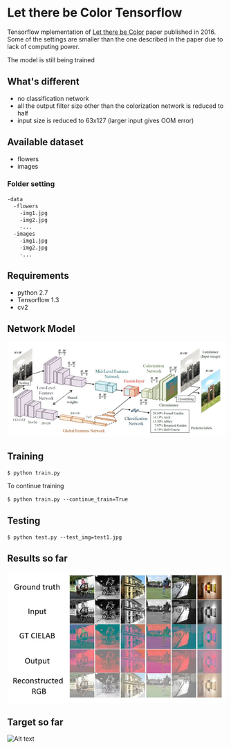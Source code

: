 # Let there be Color Tensorflow

Tensorflow mplementation of [Let there be Color](http://hi.cs.waseda.ac.jp/~iizuka/projects/colorization/en/) paper published in 2016.  
Some of the settings are smaller than the one described in the paper due to lack of computing power.  

The model is still being trained  

## What's different
* no classification network  
* all the output filter size other than the colorization network is reduced to half  
* input size is reduced to 63x127 (larger input gives OOM error)  

## Available dataset
* flowers
* images

### Folder setting
```
-data
  -flowers
    -img1.jpg
    -img2.jpg
    -...
  -images
    -img1.jpg
    -img2.jpg
    -...  
```

## Requirements
* python 2.7
* Tensorflow 1.3
* cv2

## Network Model
![Alt text](images/network.jpg?raw=true "network")

## Training
```
$ python train.py 
```

To continue training  
```
$ python train.py --continue_train=True
```

## Testing 
```
$ python test.py --test_img=test1.jpg
```


## Results so far
![Alt text](images/training.jpg?raw=true "results")

## Target so far
![Alt text](images/animated.gif?style=centerme "animation")
